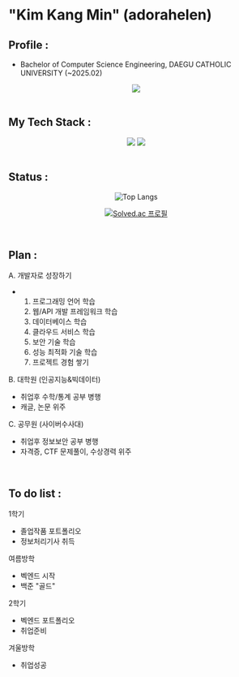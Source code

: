 

# "Kim Kang Min" (adorahelen)

## Profile : 
- Bachelor of Computer Science Engineering,
  DAEGU CATHOLIC UNIVERSITY (~2025.02)


<div align="center">
  <a href="mailto:adorahelenmin@gmail.com"><img src="https://img.shields.io/badge/Gmail-EA4335?style=for-the-badge&logo=Gmail&logoColor=white" /></a>
</div>
</br>
  
## My Tech Stack :
<div align="center">
  <img src="https://img.shields.io/badge/Spring-6DB33F?style=for-the-badge&logo=Spring&logoColor=white" />
  <img src="https://img.shields.io/badge/MySQL-4479A1?style=for-the-badge&logo=MySQL&logoColor=white" />
</div>
</br>


## Status :
<div align="center">

![Top Langs](https://github-readme-stats.vercel.app/api/top-langs/?username=adorahelen)

[![Solved.ac
프로필](http://mazassumnida.wtf/api/generate_badge?boj=adorahelen)](https://solved.ac/adorahelen)

</div>
</br>

## Plan :
A. 개발자로 성장하기 
- 1. 프로그래밍 언어 학습
  2. 웹/API 개발 프레임워크 학습
  3. 데이터베이스 학습
  4. 클라우드 서비스 학습
  5. 보안 기술 학습
  6. 성능 최적화 기술 학습
  7. 프로젝트 경험 쌓기 

B. 대학원 (인공지능&빅데이터)
- 취업후 수학/통계 공부 병행
- 캐글, 논문 위주

C. 공무원 (사이버수사대)
- 취업후 정보보안 공부 병행
- 자격증, CTF 문제풀이, 수상경력 위주

</div>
</br>

## To do list :
1학기
- 졸업작품 포트폴리오
- 정보처리기사 취득

여름방학
- 벡엔드 시작
- 백준 "골드"

2학기
- 벡엔드 포트폴리오
- 취업준비

겨울방학 
- 취업성공 

<!--
**adorahelen/adorahelen** is a ✨ _special_ ✨ repository because its `README.md` (this file) appears on your GitHub profile.

Here are some ideas to get you started:

- 🔭 I’m currently working on ...
- 🌱 I’m currently learning ...
- 👯 I’m looking to collaborate on ...
- 🤔 I’m looking for help with ...
- 💬 Ask me about ...
- 📫 How to reach me: ...
- 😄 Pronouns: ...
- ⚡ Fun fact: ...
-->
